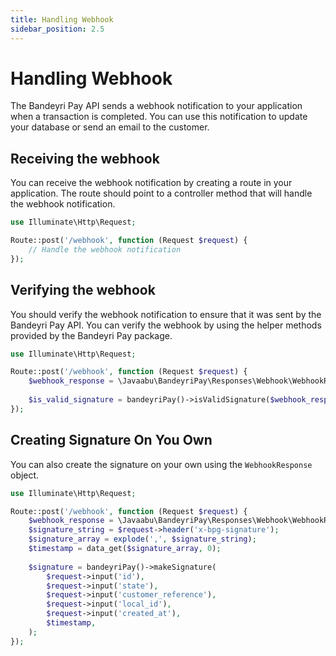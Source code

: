 ```yaml
---
title: Handling Webhook
sidebar_position: 2.5
---
```


# Handling Webhook

The Bandeyri Pay API sends a webhook notification to your application when a transaction is completed. You can use this notification to update your database or send an email to the customer.

## Receiving the webhook

You can receive the webhook notification by creating a route in your application. The route should point to a controller method that will handle the webhook notification.

```php
use Illuminate\Http\Request;

Route::post('/webhook', function (Request $request) {
    // Handle the webhook notification
});
```

## Verifying the webhook

You should verify the webhook notification to ensure that it was sent by the Bandeyri Pay API. You can verify the webhook by using the helper methods provided by the Bandeyri Pay package.

```php
use Illuminate\Http\Request;

Route::post('/webhook', function (Request $request) {
    $webhook_response = \Javaabu\BandeyriPay\Responses\Webhook\WebhookResponse::fromRequest($request);
    
    $is_valid_signature = bandeyriPay()->isValidSignature($webhook_response);
});
```

## Creating Signature On You Own

You can also create the signature on your own using the `WebhookResponse` object.

```php
use Illuminate\Http\Request;

Route::post('/webhook', function (Request $request) {
    $webhook_response = \Javaabu\BandeyriPay\Responses\Webhook\WebhookResponse::fromRequest($request);
    $signature_string = $request->header('x-bpg-signature');
    $signature_array = explode(',', $signature_string);
    $timestamp = data_get($signature_array, 0);   
    
    $signature = bandeyriPay()->makeSignature(
        $request->input('id'),
        $request->input('state'),
        $request->input('customer_reference'),
        $request->input('local_id'),
        $request->input('created_at'),
        $timestamp,
    );
});
```
